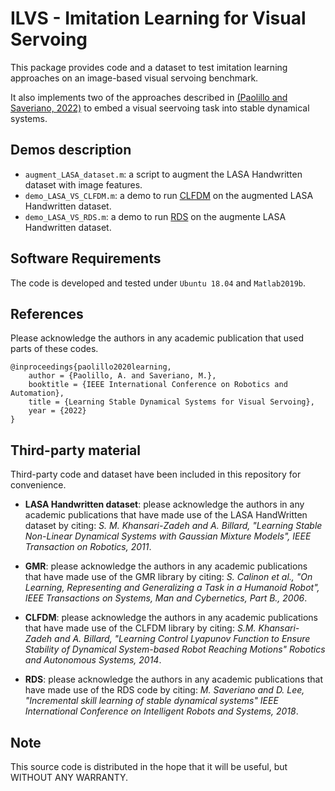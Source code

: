 # ILVS - Imitation Learning for Visual Servoing
This package provides code and a dataset to test imitation learning approaches on an image-based visual servoing benchmark.

It also implements two of the approaches described in [(Paolillo and Saveriano, 2022)](https://arxiv.org/pdf/xxx.pdf) to embed a visual seervoing task into stable dynamical systems.

## Demos description
- `augment_LASA_dataset.m`: a script to augment the LASA Handwritten dataset with image features.
- `demo_LASA_VS_CLFDM.m`: a demo to run [CLFDM](https://www.sciencedirect.com/science/article/pii/S0921889014000372) on the augmented LASA Handwritten dataset.
- `demo_LASA_VS_RDS.m`: a demo to run [RDS](https://ieeexplore.ieee.org/document/8594474) on the augmente LASA Handwritten dataset.

## Software Requirements
The code is developed and tested under `Ubuntu 18.04` and `Matlab2019b`.

## References
Please acknowledge the authors in any academic publication that used parts of these codes.
```
@inproceedings{paolillo2020learning,
	author = {Paolillo, A. and Saveriano, M.},
	booktitle = {IEEE International Conference on Robotics and Automation},
	title = {Learning Stable Dynamical Systems for Visual Servoing},
	year = {2022}
}
```

## Third-party material
Third-party code and dataset have been included in this repository for convenience.

- **LASA Handwritten dataset**: please acknowledge the authors in any academic publications that have made use of the LASA HandWritten dataset by citing: *S. M. Khansari-Zadeh and A. Billard, "Learning Stable Non-Linear Dynamical Systems with Gaussian Mixture Models", IEEE Transaction on Robotics, 2011*.

- **GMR**: please acknowledge the authors in any academic publications that have made use of the GMR library by citing: *S. Calinon et al., "On Learning, Representing and Generalizing a Task in a Humanoid Robot", IEEE Transactions on Systems, Man and Cybernetics, Part B., 2006*.

- **CLFDM**: please acknowledge the authors in any academic publications that have made use of the CLFDM library by citing: *S.M. Khansari-Zadeh and A. Billard, "Learning Control Lyapunov Function to Ensure Stability of Dynamical System-based Robot Reaching Motions" Robotics and Autonomous Systems, 2014*.

- **RDS**: please acknowledge the authors in any academic publications that have made use of the RDS code by citing: *M. Saveriano and D. Lee, "Incremental skill learning of stable dynamical systems" IEEE International Conference on Intelligent Robots and Systems, 2018*.

## Note
This source code is distributed in the hope that it will be useful, but WITHOUT ANY WARRANTY.
